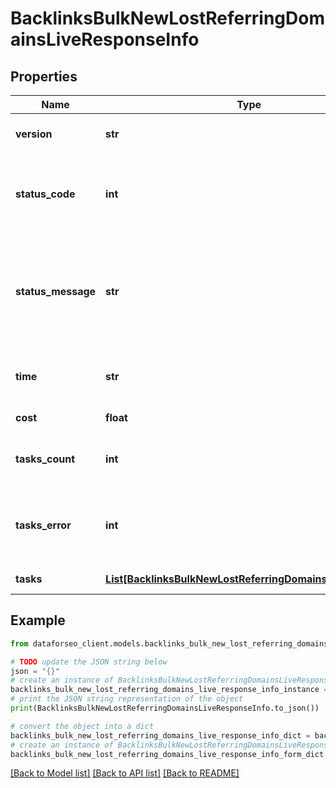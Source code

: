 # BacklinksBulkNewLostReferringDomainsLiveResponseInfo


## Properties

Name | Type | Description | Notes
------------ | ------------- | ------------- | -------------
**version** | **str** | the current version of the API | [optional] 
**status_code** | **int** | general status code you can find the full list of the response codes here | [optional] 
**status_message** | **str** | general informational message you can find the full list of general informational messages here | [optional] 
**time** | **str** | total execution time, seconds | [optional] 
**cost** | **float** | total tasks cost, USD | [optional] 
**tasks_count** | **int** | the number of tasks in the tasks array | [optional] 
**tasks_error** | **int** | the number of tasks in the tasks array returned with an error | [optional] 
**tasks** | [**List[BacklinksBulkNewLostReferringDomainsLiveTaskInfo]**](BacklinksBulkNewLostReferringDomainsLiveTaskInfo.md) | array of tasks | [optional] 

## Example

```python
from dataforseo_client.models.backlinks_bulk_new_lost_referring_domains_live_response_info import BacklinksBulkNewLostReferringDomainsLiveResponseInfo

# TODO update the JSON string below
json = "{}"
# create an instance of BacklinksBulkNewLostReferringDomainsLiveResponseInfo from a JSON string
backlinks_bulk_new_lost_referring_domains_live_response_info_instance = BacklinksBulkNewLostReferringDomainsLiveResponseInfo.from_json(json)
# print the JSON string representation of the object
print(BacklinksBulkNewLostReferringDomainsLiveResponseInfo.to_json())

# convert the object into a dict
backlinks_bulk_new_lost_referring_domains_live_response_info_dict = backlinks_bulk_new_lost_referring_domains_live_response_info_instance.to_dict()
# create an instance of BacklinksBulkNewLostReferringDomainsLiveResponseInfo from a dict
backlinks_bulk_new_lost_referring_domains_live_response_info_form_dict = backlinks_bulk_new_lost_referring_domains_live_response_info.from_dict(backlinks_bulk_new_lost_referring_domains_live_response_info_dict)
```
[[Back to Model list]](../README.md#documentation-for-models) [[Back to API list]](../README.md#documentation-for-api-endpoints) [[Back to README]](../README.md)


